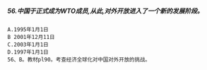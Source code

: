 ##### 56.中国于正式成为WTO成员,从此,对外开放进入了一个新的发展阶段。
    A.1995年1月1日
    B 2001年12月11日
    C.2003年1月1日
    D.1997年1月1日
    56、B。教材pl90。考查经济全球化对中国对外开放的挑战。
    